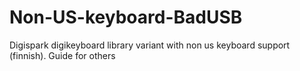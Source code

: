 # Non-US-keyboard-BadUSB
Digispark digikeyboard library variant with non us keyboard support (finnish). Guide for others
